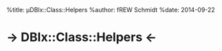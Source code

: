 %title: µDBIx::Class::Helpers
%author: fREW Schmidt
%date: 2014-09-22

-> DBIx::Class::Helpers <-
==========================

